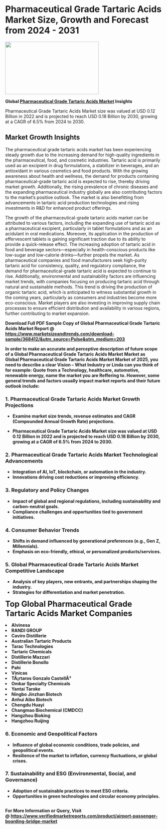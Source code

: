 <H1>Pharmaceutical Grade Tartaric Acids Market Size, Growth and Forecast from 2024 - 2031</H1><img class="aligncenter size-medium wp-image-584254" src="https://thirdeyenews.in/wp-content/uploads/2024/09/Global-Market-Research-300x168.jpeg" alt="" width="300" height="168" /><p><strong>Global&nbsp;<a href="https://www.marketsizeandtrends.com/download-sample/368412/&amp;utm_source=Pulse&amp;utm_medium=203">Pharmaceutical Grade Tartaric Acids Market</a> Insights</strong></p><p>Pharmaceutical Grade Tartaric Acids Market size was valued at USD 0.12 Billion in 2022 and is projected to reach USD 0.18 Billion by 2030, growing at a CAGR of 6.5% from 2024 to 2030.</p><p><h2>Market Growth Insights</h2> <p>The pharmaceutical grade tartaric acids market has been experiencing steady growth due to the increasing demand for high-quality ingredients in the pharmaceutical, food, and cosmetic industries. Tartaric acid is primarily used as an excipient in drug formulations, a stabilizer in beverages, and an antioxidant in various cosmetics and food products. With the growing awareness about health and wellness, the demand for products containing pharmaceutical-grade tartaric acid is expected to rise, thereby driving market growth. Additionally, the rising prevalence of chronic diseases and the expanding pharmaceutical industry globally are also contributing factors to the market’s positive outlook. The market is also benefitting from advancements in tartaric acid production technologies and rising investments in R&D for enhanced product offerings.</p> <p><strong></strong></p> <p>The growth of the pharmaceutical-grade tartaric acids market can be attributed to various factors, including the expanding use of tartaric acid as a pharmaceutical excipient, particularly in tablet formulations and as an acidulant in oral medications. Moreover, its application in the production of effervescent tablets is gaining significant traction due to its ability to provide a quick-release effect. The increasing adoption of tartaric acid in food and beverage sectors—especially in health-conscious products like low-sugar and low-calorie drinks—further propels the market. As pharmaceutical companies and food manufacturers seek high-purity tartaric acid for consistency, quality, and regulatory compliance, the demand for pharmaceutical-grade tartaric acid is expected to continue to rise. Additionally, environmental and sustainability factors are influencing market trends, with companies focusing on producing tartaric acid through natural and sustainable methods. This trend is driving the production of organic tartaric acid, which is anticipated to witness substantial growth in the coming years, particularly as consumers and industries become more eco-conscious. Market players are also investing in improving supply chain processes to ensure efficient distribution and availability in various regions, further contributing to market expansion. <p><strong></p><p><span class=""><strong>Download Full PDF Sample Copy of Global Pharmaceutical Grade Tartaric Acids Market Report</strong> @ <a href="https://www.marketsizeandtrends.com/download-sample/368412/&amp;utm_source=Pulse&amp;utm_medium=203" target="_blank">https://www.marketsizeandtrends.com/download-sample/368412/&amp;utm_source=Pulse&amp;utm_medium=203</a></span></p><p>In order to make an accurate and perceptive description of future scope of a Global&nbsp;Pharmaceutical Grade Tartaric Acids Market Market as Global&nbsp;Pharmaceutical Grade Tartaric Acids Market Market of 2025, you need to describe a clear Vision &ndash; What Industry or Linda can you think of for example: Quote from a Technology, healthcare, automotive, renewable energy, name the market you are Reffering to. However, some general trends and factors usually impact market reports and their future outlook include:</p><h3>1.&nbsp;<strong>Pharmaceutical Grade Tartaric Acids Market Growth Projections</strong></h3><ul><li>Examine market size trends, revenue estimates and CAGR (Compounded Annual Growth Rate) projections.</li><li><p>Pharmaceutical Grade Tartaric Acids Market size was valued at USD 0.12 Billion in 2022 and is projected to reach USD 0.18 Billion by 2030, growing at a CAGR of 6.5% from 2024 to 2030.</p></li></ul><h3>2.&nbsp;<strong>Pharmaceutical Grade Tartaric Acids Market Technological Advancements</strong></h3><ul><li>Integration of AI, IoT, blockchain, or automation in the industry.</li><li>Innovations driving cost reductions or improving efficiency.</li></ul><h3>3.&nbsp;<strong>Regulatory and Policy Changes</strong></h3><ul><li>Impact of global and regional regulations, including sustainability and carbon-neutral goals.</li><li>Compliance challenges and opportunities tied to government initiatives.</li></ul><h3>4.&nbsp;<strong>Consumer Behavior Trends</strong></h3><ul><li>Shifts in demand influenced by generational preferences (e.g., Gen Z, Millennials).</li><li>Emphasis on eco-friendly, ethical, or personalized products/services.</li></ul><h3>5.&nbsp;<strong>Global Pharmaceutical Grade Tartaric Acids Market Competitive Landscape</strong></h3><ul><li>Analysis of key players, new entrants, and partnerships shaping the industry.</li><li>Strategies for differentiation and market penetration.</li></ul><p data-pm-slice="1 1 []"><span style="color: inherit; font-family: inherit; font-size: 25px;">Top Global Pharmaceutical Grade Tartaric Acids Market Companies</span></p><div class="" data-test-id=""><p><li>Alvinesa</li><li> RANDI GROUP</li><li> Caviro Distillerie</li><li> Australian Tartaric Products</li><li> Tarac Technologies</li><li> Tartaric Chemicals</li><li> Distillerie Mazzari</li><li> Distillerie Bonollo</li><li> Pahi</li><li> Vinicas</li><li> TÃ¡rtaros Gonzalo CastellÃ³</li><li> Omkar Specialty Chemicals</li><li> Yantai Taroke</li><li> Ningbo Jinzhan Biotech</li><li> Anhui Aibo Biotech</li><li> Chengdu Huayi</li><li> Changmao Biochemical (CMDCC)</li><li> Hangzhou Bioking</li><li> Hangzhou Ruijing</li></p></div><h3>6.&nbsp;<strong>Economic and Geopolitical Factors</strong></h3><ul><li>Influence of global economic conditions, trade policies, and geopolitical events.</li><li>Resilience of the market to inflation, currency fluctuations, or global crises.</li></ul><h3>7.&nbsp;<strong>Sustainability and ESG (Environmental, Social, and Governance)</strong></h3><ul><li>Adoption of sustainable practices to meet ESG criteria.</li><li>Opportunities in green technologies and circular economy principles.</li></ul><h2><strong style="font-size: 14px;">For More Information or Query, Visit @&nbsp;</strong><a style="background-color: #ffffff; font-size: 14px;" href="https://www.marketsizeandtrends.com/report/pharmaceutical-grade-tartaric-acids-market/" target="_blank">https://www.verifiedmarketreports.com/product/airport-passenger-boarding-bridge-market</a></h2>
